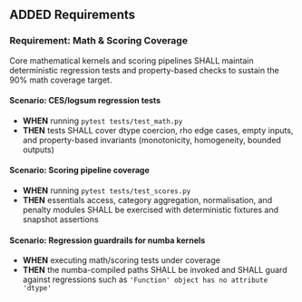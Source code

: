 ## ADDED Requirements

### Requirement: Math & Scoring Coverage
Core mathematical kernels and scoring pipelines SHALL maintain deterministic regression tests and property-based checks to sustain the 90% math coverage target.

#### Scenario: CES/logsum regression tests
- **WHEN** running `pytest tests/test_math.py`
- **THEN** tests SHALL cover dtype coercion, rho edge cases, empty inputs, and property-based invariants (monotonicity, homogeneity, bounded outputs)

#### Scenario: Scoring pipeline coverage
- **WHEN** running `pytest tests/test_scores.py`
- **THEN** essentials access, category aggregation, normalisation, and penalty modules SHALL be exercised with deterministic fixtures and snapshot assertions

#### Scenario: Regression guardrails for numba kernels
- **WHEN** executing math/scoring tests under coverage
- **THEN** the numba-compiled paths SHALL be invoked and SHALL guard against regressions such as `'Function' object has no attribute 'dtype'`
